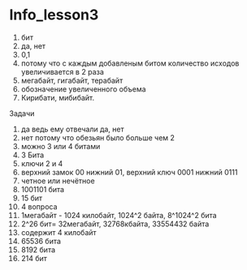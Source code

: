 # Info_lesson3 
1. бит
2. да, нет
3. 0,1
4. потому что с каждым добавленым битом количество исходов увеличивается в 2 раза
5. мегабайт, гигабайт, терабайт
6. обозначение увеличенного объема
7. Кирибати, мибибайт.

Задачи

1. да ведь ему отвечали да, нет
2. нет потому что обезьян было больше чем 2
3. можно 3 или 4 битами
4. 3 Бита
5. ключи 2 и 4
6. верхний замок 00 нижний 01, верхний ключ 0001 нижний 0111
7. четное или нечётное
8. 1001101 бита
9. 15 бит
10. 4 вопроса
11. 1мегабайт - 1024 килобайт, 1024^2 байта, 8^1024^2 бита
12. 2^26 бит= 32мегабайт,  32768кбайта, 33554432 байта
13. содержит 4 килобайт
14. 65536 бита
15. 8192 бита
16. 214 бит
